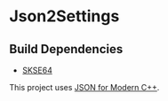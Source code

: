 # Json2Settings

## Build Dependencies
* [SKSE64](https://skse.silverlock.org/)

This project uses [JSON for Modern C++](https://github.com/nlohmann/json).
